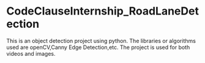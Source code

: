 # CodeClauseInternship_RoadLaneDetection
This is an object detection project using python.
The libraries or algorithms used are openCV,Canny Edge Detection,etc.
The project is used for both videos and images.
